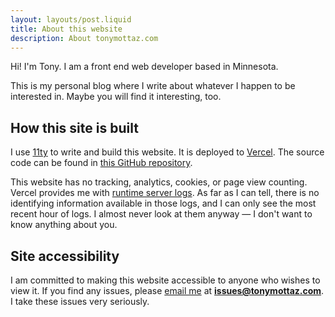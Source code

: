 ```yaml
---
layout: layouts/post.liquid
title: About this website
description: About tonymottaz.com
---
```


Hi! I'm Tony. I am a front end web developer based in Minnesota.

This is my personal blog where I write about whatever I happen to be interested in. Maybe you
will find it interesting, too.

## How this site is built

I use [11ty](https://www.11ty.dev/) to write and build this website. It is deployed to [Vercel](https://vercel.com/). The source code can be found in [this GitHub repository](https://github.com/awmottaz/tonymottaz.com).

This website has no tracking, analytics, cookies, or page view counting. Vercel provides me with [runtime server logs](https://vercel.com/docs/concepts/observability/runtime-logs). As far as I can tell, there is no identifying information available in those logs, and I can only see the most recent hour of logs. I almost never look at them anyway — I don't want to know anything about you.

## Site accessibility

I am committed to making this website accessible to anyone who wishes to view it. If you find any issues, please [email me](mailto:issues@tonymottaz.com) at **issues@tonymottaz.com**. I take these issues very seriously.
